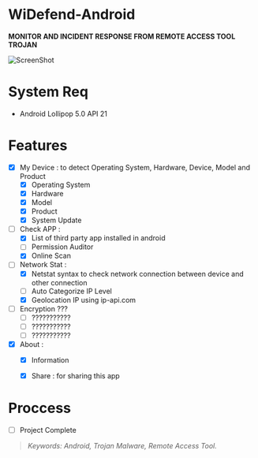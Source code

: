 # WiDefend-Android

**MONITOR AND INCIDENT RESPONSE FROM REMOTE ACCESS TOOL TROJAN**



![ScreenShot](https://github.com/wishihab/WiDefend-Android/blob/master/WiDefendAndroid.JPG)

# System Req

- Android Lollipop 5.0 API 21

# Features

- [x] My Device : to detect Operating System, Hardware, Device, Model and Product
	- [x] Operating System
	- [x] Hardware
	- [x] Model
	- [x] Product
	- [x] System Update
- [ ] Check APP : 
	- [x] List of third party app installed in android
	- [ ] Permission Auditor
	- [x] Online Scan
- [ ] Network Stat :
	- [x] Netstat syntax to check network connection between device and other connection
	- [ ] Auto Categorize IP Level
	- [x] Geolocation IP using ip-api.com
	
- [ ] Encryption ???
	- [ ] ???????????
	- [ ] ???????????
	- [ ] ???????????

- [x] About : 
	- [x] Information
	- [x] Share : for sharing this app




# Proccess

- [ ] Project Complete


> *Keywords: Android, Trojan Malware, Remote Access Tool.*

